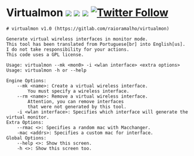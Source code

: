 # Virtualmon [![](https://img.shields.io/github/last-commit/raioramalho/virtualmon.svg)](https://github.com/raioramalho/virtualmon/releases/) [![](https://img.shields.io/github/release-date/raioramalho/virtualmon.svg?style=popout)](https://github.com/raioramalho/virtualmon) [![](https://img.shields.io/github/release/raioramalho/virtualmon.svg?style=popout)](https://github.com/raioramalho/virtualmon/releases) [![Twitter Follow](https://img.shields.io/twitter/follow/raioramalho.svg?style=social&label=Follow)](https://twitter.com/raioramalho)

```
# virtualmon v1.0 (https://gitlab.com/raioramalho/virtualmon)

Generate virtual wireless interfaces in monitor mode.
This tool has been translated from Portuguese[br] into English[us].
I do not take responsibility for your actions.
This code uses a GPL license.

Usage: virtualmon --mk <mon0> -i <wlan interface> <extra options>
Usage: virtualmon -h or --help

Engine Options:
	--mk <name>: Create a virtual wireless interface.
		You must specify a wireless interface.
	--rm <name>: Remove a virtual wireless interface.
		Attention, you can remove interfaces
		that were not generated by this tool.	
	-i <wlan interface>: Specifies which interface will generate the virtual monitor.
Extra Options:
	--rmac <>: Specifies a random mac with Macchanger.
	-mac <addrs>: Specifies a custom mac for interface.
Global Options:
	--help <>: Show this screen.
	-h <>: Show this screen too.
